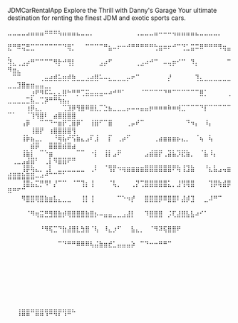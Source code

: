 JDMCarRentalApp
Explore the Thrill with Danny's Garage
Your ultimate destination for renting the finest JDM and exotic sports cars.

⣀⣀⣀⣀⣠⣤⣤⣤⠶⠶⠶⢦⣤⣤⣤⣄⣀⣀⡀⠀⠀⠀⠀⠀⠀⠀⠀⠀⢀⣀⣀⣀⣤⠤⠤⠤⢤⣤⣤⣤⣤⣄⣀⣀⣀⣀⡀⠀⠀⠀⠀⠀⠀⠀⠀⠀⠀⠀⠀⠀⠀⠀⠀⠀
⣟⠛⠿⢭⣛⣉⠉⠉⠉⠉⠉⠉⠙⢿⡁⠀⠀⠉⠉⠉⠉⠛⣦⠤⠖⠒⠚⠛⠛⠛⠛⠛⢓⣶⠶⠖⠚⠉⢙⣁⣭⠭⠿⠛⠛⠛⠻⢶⣤⡀⠀⠀⠀⠀⠀⠀⠀⠀⠀⠀⠀⠀⠀⠀
⢽⣄⢀⣠⡴⠛⠉⠉⠉⠉⠻⡗⠚⢻⡇⠀⠀⠀⠀⠀⣠⡴⠋⠀⠀⠀⠀⠀⢀⣠⠴⠚⠉⠀⠤⢤⡶⠊⠉⠀⠹⡄⠀⠀⠀⠀⠀⠀⠉⠻⣶⣄⠀⠀⠀⠀⠀⠀⠀⠀⠀⠀⠀⠀
⠀⠉⠉⠀⠀⠀⠀⢀⣤⣴⣾⣥⣶⡾⣷⣀⣀⣠⣴⣿⠥⠤⣄⣀⣀⣀⡤⠖⠉⠀⠀⠀⠀⠀⠀⡜⠀⠀⠀⠀⠀⢹⣄⣀⣀⣀⣀⣀⣀⣀⣀⣹⣿⣶⣶⣤⣤⣀⡀⠀⠀⠀⠀⠀
⠀⠀⠀⠀⠀⣰⠟⠻⠯⠥⣄⣄⣿⠓⠛⡛⢉⣭⣤⣤⣤⠤⠴⠚⠛⠁⠀⠀⠀⠈⠉⠉⠉⠉⠙⠛⠉⠉⠉⠉⠉⠉⣿⡁⠀⠀⠀⠀⢀⣀⣀⣀⣀⣉⣧⣀⢉⡽⠛⠛⢳⣦⡄⠀
⠀⠀⠀⠀⢰⡿⣄⡀⠀⠀⠀⠀⢉⣹⡿⢻⣿⠿⣿⣇⡉⣑⣦⣀⣀⣀⡤⠤⠤⣤⣤⡶⠶⠶⠶⠷⠶⢾⣉⠉⠉⠉⠙⡏⠉⠉⠉⠉⠉⠉⠁⠀⠀⠈⢹⢻⣿⠇⠀⣴⣿⣿⣿⣿
⠀⠀⠀⢠⡿⠀⠀⠉⠉⠙⠒⣶⡟⢉⣿⡿⠁⠀⢸⣿⠋⠉⣿⠀⠀⠀⢀⡤⠞⠉⠀⠀⠀⠀⠀⠀⠀⠀⠀⠙⠲⡄⠀⠸⡄⠀⠀⠀⠀⠀⠀⠀⠀⠀⢸⣿⡟⠀⢰⣿⣿⣿⣿⢻
⠀⠀⠀⢸⡷⣦⣀⡀⠀⠀⠘⢿⣧⠞⢫⣷⣄⣠⠏⣸⠀⠀⡏⠀⢀⡴⠋⠀⠀⠀⠀⠀⢀⣴⣶⣶⣶⡦⣄⡀⠀⠈⢦⠀⢧⠀⠀⠀⠀⠀⠀⠀⠀⠀⣾⡿⠀⠀⣿⣿⣿⣾⣿⣴
⠀⠀⠀⢸⣷⡇⠀⠉⠑⣶⠀⠀⠀⠀⠀⠉⠉⠀⠐⡇⠀⢸⡇⣠⠟⠀⠀⠀⠀⠀⣠⣾⣿⡟⢀⣽⣧⡹⣟⣷⡀⠀⠈⣧⠸⡄⠀⠀⠀⠀⢀⣀⣠⣼⣿⠃⠀⢀⡇⠻⣿⣿⠟⠛
⠀⠀⠀⢸⡿⢷⣄⡀⢀⡇⠀⣀⣀⣀⣀⣀⣀⠀⢀⠇⠀⠈⢻⡟⠲⢶⣶⣶⣶⣶⣿⣿⣿⣿⣿⣿⠟⢷⢸⣹⣷⠀⠀⠘⣆⣧⣠⢤⣶⣾⣿⣿⣷⣿⣿⠤⠴⠚⠉⠉⠉⠁⠀⠀
⠀⠀⠀⢸⣿⣦⣍⡛⠻⠃⡜⠉⠉⠀⠈⠉⢹⡆⢸⠀⠀⠀⠈⢧⡀⠀⠀⢀⡝⢉⣿⣿⣿⣿⣿⣅⡀⣸⢻⢿⣿⠀⠀⠀⢹⡿⢷⣾⡿⠿⠛⠋⠉⠀⠀⠀⠀⠀⠀⠀⠀⠀⠀⠀
⠀⠀⠀⠻⣿⣿⢿⣿⣷⣶⣧⣄⣀⣀⠀⠀⢸⡇⢸⠀⠀⠀⠀⠀⠉⠑⠲⡞⠀⠀⣿⣿⣿⡿⠿⣿⣿⠇⣼⡾⣹⠀⠀⣀⠼⠛⠉⠀⠀⠀⠀⠀⠀⠀⠀⠀⠀⠀⠀⠀⠀⠀⠀⠀
⠀⠀⠀⠀⠈⠻⢶⣭⣛⣻⣿⣷⡾⢿⣿⣿⣿⣷⣿⡦⠤⣤⣤⣀⣀⣠⣼⡇⠀⠀⠹⣿⣿⣿⠀⡨⢏⣼⣿⣧⣧⠴⠊⠁⠀⠀⠀⠀⠀⠀⠀⠀⠀⠀⠀⠀⠀⠀⠀⠀⠀⠀⠀⠀
⠀⠀⠀⠀⠀⠀⠀⠘⠻⢯⣉⠙⣷⣼⣿⣇⣳⣿⠈⢧⠀⠸⣄⡰⠋⠀⠀⣧⣄⡀⠀⠈⠻⠽⢯⣿⣿⠟⠀⠀⠀⠀⠀⠀⠀⠀⠀⠀⠀⠀⠀⠀⠀⠀⠀⠀⠀⠀⠀⠀⠀⠀⠀⠀
⠀⠀⠀⠀⠀⠀⠀⠀⠀⠀⠀⠉⠙⠛⠛⠿⠿⠿⢧⣬⣷⣶⣞⣁⣤⣤⣤⡵⠀⠉⠙⠒⠒⠛⠛⠉⠀⠀⠀⠀⠀⠀⠀⠀⠀⠀⠀⠀⠀⠀⠀⠀⠀⠀⠀⠀⠀⠀⠀⠀⠀⠀⠀⠀
⠀⠀⠀⠀⠀⠀⠀⠀⠀⠀⠀⠀⠀⠀⠀⠀⠀⠀⠀⠀⠀⠀⠀⠀⠀⠀⠀⠀⠀⠀⠀⠀⠀⠀⠀⠀⠀⠀⠀⠀⠀⠀⠀⠀⠀⠀⠀⠀⠀⠀⠀⠀⠀⠀⠀⠀⠀⠀⠀⠀⠀⠀⠀⠀
⠀⠀⠀⠀⠀⠀⠀⠀⠀⠀⠀⠀⠀⠀⠀⠀⠀⠀⠀⠀⠀⠀⠀⠀⠀⠀⠀⠀⠀⠀⠀⠀⠀⠀⠀⠀⠀⠀⠀⠀⠀⠀⠀⠀⠀⠀⠀⠀⠀⠀⠀⠀⠀⠀⠀⠀⠀⠀⠀⠀⠀⠀⠀⠀
⠀⠀⠀⠀⠀⠀⠀⠀⠀⠀⠀⠀⠀⠀⠀⠀⠀⠀⠀⠀⠀⠀⠀⠀⠀⠀⠀⠀⠀⠀⠀⠀⠀⠀⠀⠀⠀⠀⠀⠀⠀⠀⠀⠀⠀⠀⠀⠀⠀⠀⠀⠀⠀⠀⠀⠀⠀⠀⠀⠀⠀⠀⠀⠀
⠀⠀⠀⠀⠀⠀⠀⠀⠀⠀⠀⠀⠀⠀⠀⠀⠀⠀⠀⠀⠀⠀⠀⠀⠀⠀⠀⠀⠀⠀⠀⠀⠀⠀⠀⠀⠀⠀⠀⠀⠀⠀⠀⠀⠀⠀⠀⠀⠀⠀⠀⢸⣿⣿⠛⣿⣿⢻⠿⢿⡟⢻⠿⠓
